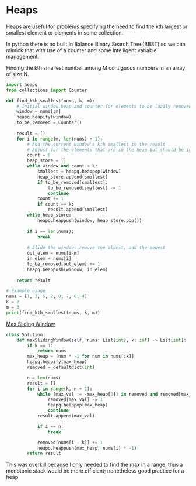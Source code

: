 # Heaps

Heaps are useful for problems specifying the need to find the kth largest or smallest element or elements in some collection.

In python there is no built in Balance Binary Search Tree (BBST) so we can mimick that with use of a counter and some intelligent variable management.

Finding the kth smallest number among M contiguous numbers in an array of size N.
```python
import heapq
from collections import Counter

def find_kth_smallest(nums, k, m):
    # Initial window heap and counter for elements to be lazily removed
    window = nums[:m]
    heapq.heapify(window)
    to_be_removed = Counter()
    
    result = []
    for i in range(m, len(nums) + 1):
        # Add the current window's kth smallest to the result
        # Adjust for the elements that are in the heap but should be ignored
        count = 0
        heap_store = []
        while window and count < k:
            smallest = heapq.heappop(window)
            heap_store.append(smallest)
            if to_be_removed[smallest]:
                to_be_removed[smallest] -= 1
                continue
            count += 1
            if count == k:
                result.append(smallest)
        while heap_store:
            heapq.heappush(window, heap_store.pop())
        
        if i == len(nums):
            break
        
        # Slide the window: remove the oldest, add the newest
        out_elem = nums[i-m]
        in_elem = nums[i]
        to_be_removed[out_elem] += 1
        heapq.heappush(window, in_elem)
    
    return result

# Example usage
nums = [1, 3, 5, 2, 8, 7, 6, 4]
k = 2
m = 3
print(find_kth_smallest(nums, k, m))
```

[Max Sliding Window](https://leetcode.com/problems/sliding-window-maximum/)

```python
class Solution:
    def maxSlidingWindow(self, nums: List[int], k: int) -> List[int]:
        if k == 1:
            return nums
        max_heap = [num * -1 for num in nums[:k]]
        heapq.heapify(max_heap)
        removed = defaultdict(int)

        n = len(nums)
        result = []
        for i in range(k, n + 1):
            while (max_val := -max_heap[0]) in removed and removed[max_val]:
                removed[max_val] -= 1
                heapq.heappop(max_heap)
                continue
            result.append(max_val)

            if i == n:
                break

            removed[nums[i - k]] += 1
            heapq.heappush(max_heap, nums[i] * -1)
        return result
```

This was overkill because I only needed to find the max in a range, thus a monotonic stack would be more efficient; nonetheless good practice for a heap
